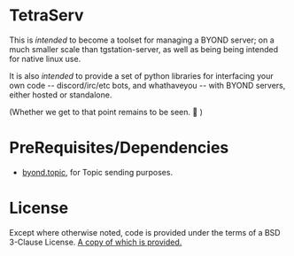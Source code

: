 # TetraServ

This is *intended* to become a toolset for managing a BYOND server; on a
much smaller scale than tgstation-server, as well as being being
intended for native linux use.

It is also *intended* to provide a set of python libraries for
interfacing your own code -- discord/irc/etc bots, and whathaveyou --
with BYOND servers, either hosted or standalone.

(Whether we get to that point remains to be seen. :shrug: )

# PreRequisites/Dependencies

- [byond.topic](https://github.com/TamberP/byond.topic), for Topic sending purposes.

# License

Except where otherwise noted, code is provided under the terms of a
BSD 3-Clause License. [A copy of which is provided.](LICENSE)


